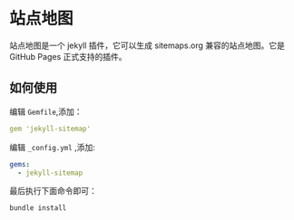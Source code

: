 # 站点地图

站点地图是一个 jekyll 插件，它可以生成 sitemaps.org 兼容的站点地图。它是GitHub Pages 正式支持的插件。

## 如何使用

编辑 `Gemfile`,添加：

```yaml
gem 'jekyll-sitemap'
```

编辑 `_config.yml` ,添加:

```yaml
gems:
  - jekyll-sitemap
```

最后执行下面命令即可：
```bash
bundle install
```